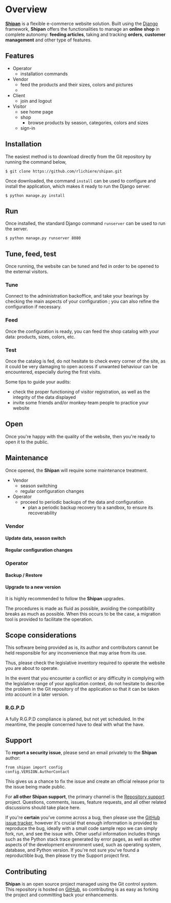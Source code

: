 # Overview

[**Shipan**](https://github.com/rlichiere/shipan) is a flexible e-commerce website solution.
 Built using the [Django](https://www.djangoproject.com/) framework,
 **Shipan** offers the functionalities to manage an **online shop** in complete autonomy:
 **feeding articles**, taking and tracking **orders**, **customer management** and other type of features. 


## Features

* Operator
  * installation commands
* Vendor
  * feed the products and their sizes, colors and pictures
  * 
* Client
  * join and logout
* Visitor
  * see home page
  * shop
    * browse products by season, categories, colors and sizes
  * sign-in


## Installation

The easiest method is to download directly from the Git repository by running the command below,
```
$ git clone https://github.com/rlichiere/shipan.git
```

Once downloaded, the command `install` can be used to configure and install the application,
 which makes it ready to run the Django server.
```
$ python manage.py install
```

## Run

Once installed, the standard Django command `runserver` can be used to run the server. 

```
$ python manage.py runserver 8080
```

## Tune, feed, test

Once running, the website can be tuned and fed in order to be opened to the external visitors.

### Tune

Connect to the administration backoffice, and take your bearings by checking the main aspects of your configuration ;
you can also refine the configuration if necessary.

### Feed

Once the configuration is ready, you can feed the shop catalog with your data: products, sizes, colors, etc.

### Test

Once the catalog is fed, do not hesitate to check every corner of the site,
 as it could be very damaging to open access if unwanted behaviour can be encountered,
 especially during the first visits.

Some tips to guide your audits:

* check the proper functioning of visitor registration, as well as the integrity of the data displayed
* invite some friends and/or monkey-team people to practice your website

## Open

Once you're happy with the quality of the website, then you're ready to open it to the public.


## Maintenance

Once opened, the **Shipan** will require some maintenance treatment.

* Vendor
  * season switching
  * regular configuration changes
* Operator
  * proceed to periodic backups of the data and configuration
    * plan a periodic backup recovery to a sandbox, to ensure its recoverability 

### Vendor

#### Update data, season switch

#### Regular configuration changes

### Operator

#### Backup / Restore

#### Upgrade to a new version 

It is highly recommended to follow the **Shipan** upgrades.

The procedures is made as fluid as possible, avoiding the compatibility breaks as much as possible.
When this occurs to be the case, a migration tool is provided to facilitate the operation. 


## Scope considerations

This software being provided as is, its author and contributors cannot be held responsible
 for any inconvenience that may arise from its use.

Thus, please check the legislative inventory required to operate the website you are about to operate. 

In the event that you encounter a conflict or any difficulty
 in complying with the legislative range of your application context,
 do not hesitate to describe the problem in the Git repository of the application
 so that it can be taken into account in a later version.


### R.G.P.D
 
A fully R.G.P.D compliance is planed, but not yet scheduled.
In the meantime, the people concerned have to deal with what the have.


## Support

To **report a security issue**, please send an email privately to the **Shipan** author:
```
from shipan import config
config.VERSION.AuthorContact
```
This gives us a chance to fix the issue and create an official release prior to the issue being made public.

For **all other Shipan support**,
 the primary channel is the [Repository support](https://github.com/rlichiere/shipan/projects/1) project.
 Questions, comments, issues, feature requests, and all other related discussions should take place here.
 
If you're **certain** you've comme across a bug,
 then please use the [GitHub issue tracker](http://github.com/rlichiere/shipan/issues),
 however it's crucial that enough information is provided to reproduce the bug, 
 ideally with a small code sample repo we can simply fork, run, and see the issue with.
 Other useful information includes things such as the Python stack trace generated by error pages,
 as well as other aspects of the development environment used, such as operating system, database, and Python version.
 If you're not sure you've found a reproductible bug, then please try the Support project first.


## Contributing

**Shipan** is an open source project managed using the Git control system.
This repository is hosted on [GitHub](https://github.com/rlichiere/shipan),
 so contributing is as easy as forking the project and committing back your enhancements.
